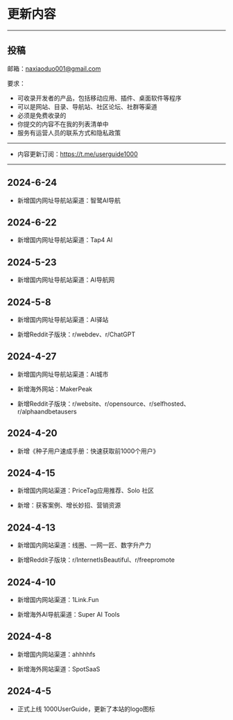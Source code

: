 # 更新内容

---

## 投稿

邮箱：naxiaoduo001@gmail.com

要求：

  * 可收录开发者的产品，包括移动应用、插件、桌面软件等程序
  * 可以是网站、目录、导航站、社区论坛、社群等渠道
  * 必须是免费收录的
  * 你提交的内容不在我的列表清单中
  * 服务有运营人员的联系方式和隐私政策

---

  * 内容更新订阅：https://t.me/userguide1000

---

## 2024-6-24

- 新增国内网址导航站渠道：智鹭AI导航

## 2024-6-22

- 新增国内网址导航站渠道：Tap4 AI

## 2024-5-23

- 新增国内网址导航站渠道：AI导航网

## 2024-5-8

- 新增国内网址导航站渠道：AI驿站

- 新增Reddit子版块：r/webdev、r/ChatGPT

## 2024-4-27

- 新增国内网址导航站渠道：AI城市

- 新增海外网站：MakerPeak

- 新增Reddit子版块：r/website、r/opensource、r/selfhosted、r/alphaandbetausers

## 2024-4-20

- 新增《种子用户速成手册：快速获取前1000个用户》

## 2024-4-15

- 新增国内网站渠道：PriceTag应用推荐、Solo 社区

- 新增：获客案例、增长妙招、营销资源

## 2024-4-13

- 新增国内网站渠道：线圈、一网一匠、数字升产力

- 新增Reddit子版块：r/InternetIsBeautiful、r/freepromote

## 2024-4-10

- 新增国内网站渠道：1Link.Fun

- 新增海外AI导航渠道：Super AI Tools

## 2024-4-8

- 新增国内网站渠道：ahhhhfs

- 新增海外网站渠道：SpotSaaS

## 2024-4-5

- 正式上线 1000UserGuide，更新了本站的logo图标





